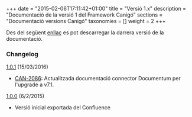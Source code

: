 +++
date        = "2015-02-06T17:11:42+01:00"
title       = "Versió 1.x"
description = "Documentació de la versió 1 del Framework Canigó"
sections    = "Documentació versions Canigó"
taxonomies  = []
weight 		= 2
+++

Des del següent [enllaç](http://canigo.ctti.gencat.cat/docs-canigo-v1/) es pot descarregar la darrera versió de la documentació.

### Changelog

[1.0.1](https://github.com/cs-canigo/docs.canigo1.cs-canigo.github.io/archive/1.0.1.zip) (15/03/2016)

- [CAN-2086](http://cstd.ctti.gencat.cat/jiracstd/browse/CAN-2086): Actualitzada documentació connector Documentum per l'upgrade a v7.1.

[1.0.0](https://github.com/cs-canigo/docs.canigo1.cs-canigo.github.io/archive/1.0.0.zip) (6/2/2015)

- Versió inicial exportada del Confluence

